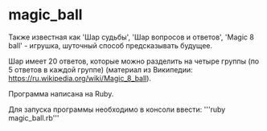 # magic_ball
Также известная как 'Шар судьбы', 'Шар вопросов и ответов', 'Magic 8 ball' - игрушка, шуточный способ предсказывать будущее.

Шар имеет 20 ответов, которые можно разделить на четыре группы (по 5 ответов в каждой группе) (материал из Википедии: https://ru.wikipedia.org/wiki/Magic_8_ball).

Программа написана на Ruby.

Для запуска программы необходимо в консоли ввести:
'''ruby magic_ball.rb'''
